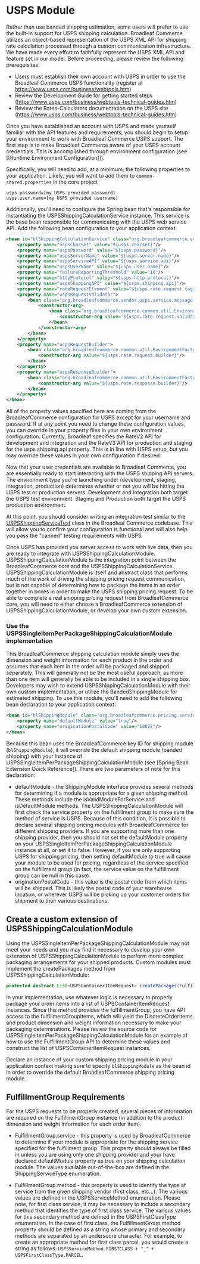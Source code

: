# USPS Module

Rather than use banded shipping estimation, some users will prefer to use the built-in support for USPS shipping calculation. Broadleaf Commerce utilizes an object-based representation of the USPS XML API for shipping rate calculation processed through a custom communication infrastructure. We have made every effort to faithfully represent the USPS XML API and feature set in our model. Before proceeding, please review the following prerequisites:

- Users must establish their own account with USPS in order to use the Broadleaf Commerce USPS functionality (register at https://www.usps.com/business/webtools.htm)
- Review the Development Guide for getting started steps (https://www.usps.com/business/webtools-technical-guides.htm)
- Review the Rates-Calculators documentation on the USPS site (https://www.usps.com/business/webtools-technical-guides.htm)

Once you have established an account with USPS and made yourself familiar with the API features and requirements, you should begin to setup your environment to work with Broadleaf Commerce USPS support. The first step is to make Broadleaf Commerce aware of your USPS account credentials. This is accomplished through environment configuration (see [[Runtime Environment Configuration]]).

Specifically, you will need to add, at a minimum, the following properties to your application. Likely, you will want to add them to `common-shared.properties` in the core project

```text
usps.password=[my USPS provided password]
usps.user.name=[my USPS provided username]
```

Additionally, you'll need to configure the Spring bean that's responsible for instantiating the USPSShippingCalculationService instance. This service is the base bean responsible for communicating with the USPS web service API. Add the following bean configuration to your application context:

```xml
<bean id="blShippingCalculationService" class="org.broadleafcommerce.vendor.usps.service.USPSShippingCalculationServiceImpl">
    <property name="uspsCharSet" value="${usps.charset}"/>
    <property name="uspsPassword" value="${usps.password}"/>
    <property name="uspsServerName" value="${usps.server.name}"/>
    <property name="uspsServiceAPI" value="${usps.service.api}"/>
    <property name="uspsUserName" value="${usps.user.name}"/>
    <property name="failureReportingThreshold" value="10"/>
    <property name="httpProtocol" value="${usps.http.protocol}"/>
    <property name="uspsShippingAPI" value="${usps.shipping.api}"/>
    <property name="rateRequestElement" value="${usps.rate.request.tag}"/>
    <property name="uspsRequestValidator">
        <bean class="org.broadleafcommerce.vendor.usps.service.message.USPSRequestValidator">
            <constructor-arg>
                <bean class="org.broadleafcommerce.common.util.EnvironmentFactoryBean">
                    <constructor-arg value="${usps.rate.request.validator}"/>
                </bean>
            </constructor-arg>
        </bean>
    </property>
    <property name="uspsRequestBuilder">
        <bean class="org.broadleafcommerce.common.util.EnvironmentFactoryBean">
            <constructor-arg value="${usps.rate.request.builder}"/>
        </bean>
    </property>
    <property name="uspsResponseBuilder">
        <bean class="org.broadleafcommerce.common.util.EnvironmentFactoryBean">
            <constructor-arg value="${usps.rate.response.builder}"/>
        </bean>
    </property>
</bean>
```

All of the property values specified here are coming from the BroadleafCommerce configuration for USPS except for your username and password. If at any point you need to change these configuration values, you can override in your property files in your own environment configuration. Currently, Broadleaf specifies the RateV2 API for development and integration and the RateV3 API for production and staging for the usps.shipping.api property. This is in line with USPS setup, but you may override these values in your own configuration if desired.

Now that your user credentials are available to Broadleaf Commerce, you are essentially ready to start interacting with the USPS shipping API servers. The environment type you're launching under (development, staging, integration, production) determines whether or not you will be hitting the USPS test or production servers. Development and Integration both target the USPS test environment. Staging and Production both target the USPS production environment.

At this point, you should consider writing an integration test similar to the [USPSShippingServiceTest](https://github.com/BroadleafCommerce/BroadleafCommerceThirdPartyIntegrationModules/blob/master/integration/src/test/java/org/broadleafcommerce/vendor/USPSShippingServiceTest.java) class in the Broadleaf Commerce codebase. This will allow you to confirm your configuration is functional and will also help you pass the "canned" testing requirements with USPS.

Once USPS has provided you server access to work with live data, then you are ready to integrate with USPSShippingCalculationModule. USPSShippingCalculationModule is the integration point between the BroadleafCommerce core and the USPSShippingCalculationService. USPSShippingCalculationModule is itself and abstract class that performs much of the work of driving the shipping pricing request communication, but is not capable of determining how to package the items in an order together in boxes in order to make the USPS shipping pricing request. To be able to complete a real shipping pricing request from BroadleafCommerce core, you will need to either choose a BroadleafCommerce extension of USPSShippingCalculationModule, or develop your own custom extension.

### Use the USPSSingleItemPerPackageShippingCalculationModule implementation

This BroadleafCommerce shipping calculation module simply uses the dimension and weight information for each product in the order and assumes that each item in the order will be packaged and shipped separately. This will generally not be the most useful approach, as more than one item will generally be able to be included in a single shipping box. Developers may wish to extend USPSShippingCalculationModule with their own custom implementation, or utilize the BandedShippingModule for estimated shipping. To use this module, you'll need to add the following bean declaration to your application context:

```xml
<bean id="blShippingModule" class="org.broadleafcommerce.pricing.service.module.USPSSingleItemPerPackageShippingCalculationModule">
    <property name="defaultModule" value="true"/>
    <property name="originationPostalCode" value="10022"/>
</bean>
```

Because this bean uses the BroadleafCommerce key ID for shipping module (`blShippingModule`), it will override the default shipping module (banded shipping) with your instance of USPSSingleItemPerPackageShippingCalculationModule (see [Spring Bean Extension Quick Reference]). There are two parameters of note for this declaration:

- defaultModule - the ShippingModule interface provides several methods for determining if a module is appropriate for a given shipping method. These methods include the isValidModuleForService and isDefaultModule methods. The USPSShippingCalculationModule will first check the service property on the fulfillment group to make sure the method of service is USPS. Because of this condition, it is possible to declare several shipping pricing modules with BroadleafCommerce for different shipping providers. If you are supporting more than one shipping provider, then you should not set the defaultModule property on your USPSSingleItemPerPackageShippingCalculationModule instance at all, or set it to false. However, if you are only supporting USPS for shipping pricing, then setting defaultModule to true will cause your module to be used for pricing, regardless of the service specified on the fulfillment group (in fact, the service value on the fulfillment group can be null in this case).
- originationPostalCode - this value is the postal code from which items will be shipped. This is likely the postal code of your warehouse location, or wherever USPS will be picking up your customer orders for shipment to their various destinations.

## Create a custom extension of USPSShippingCalculationModule

Using the USPSSingleItemPerPackageShippingCalculationModule may not meet your needs and you may find it necessary to develop your own extension of USPSShippingCalculationModule to perform more complex packaging arrangements for your shipped products. Custom modules must implement the createPackages method from USPSShippingCalculationModule:

```java
protected abstract List<USPSContainerItemRequest> createPackages(FulfillmentGroup fulfillmentGroup) throws ShippingPriceException;
```

In your implementation, use whatever logic is necessary to properly package your order items into a list of USPSContainerItemRequest instances. Since this method provides the fulfillmentGroup, you have API access to the fulfillmentGroupItems, which will yield the DiscreteOrderItems and product dimension and weight information necessary to make your packaging determinations. Please review the source code for USPSSingleItemPerPackageShippingCalculationModule for an example of how to use the FulfillmentGroup API to determine these values and construct the list of USPSContainerItemRequest instances.

Declare an instance of your custom shipping pricing module in your application context making sure to specify `blShippingModule` as the bean id in order to override the default BroadleafCommerce shipping pricing module.

## FulfillmentGroup Requirements

For the USPS requests to be properly created, several pieces of information are required on the FulfillmentGroup instance (in addition to the product dimension and weight information for each order item).

- FulfillmentGroup.service - this property is used by BroadleafCommerce to determine if your module is appropriate for the shipping service specified for the fulfillment group. This property should always be filled in unless you are using only one shipping provider and your have declared defaultModule property as true on your shipping calculation module. The values available out-of-the-box are defined in the ShippingServiceType enumeration.

- FulfillmentGroup.method - this property is used to identify the type of service from the given shipping vendor (first class, etc...). The various values are defined in the USPSServiceMethod enumeration. Please note, for first class service, it may be necessary to include a secondary method that identifies the type of first class service. The various values for this secondary method are defined in the USPSFirstClassType enumeration. In the case of first class, the FulfillmentGroup.method property should be defined as a string whose primary and secondary methods are separated by an underscore character. For example, to create an appropriate method for first class parcel, you would create a string as follows: `USPSServiceMethod.FIRSTCLASS + "_" + USPSFirstClassType.PARCEL`.

